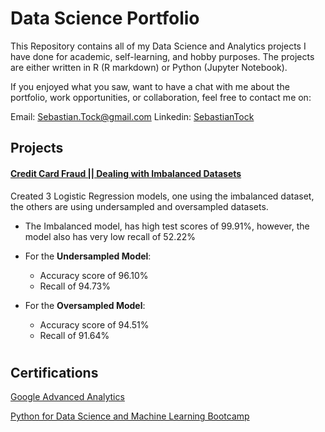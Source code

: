 # Data Science Portfolio

This Repository contains all of my Data Science and Analytics projects I have done for academic, self-learning, and hobby purposes. The projects are either written in R (R markdown) or Python (Jupyter Notebook). 

If you enjoyed what you saw, want to have a chat with me about the portfolio, work opportunities, or collaboration, feel free to contact me on:

Email: Sebastian.Tock@gmail.com
Linkedin: [SebastianTock](https://www.linkedin.com/in/sebastiantock/)

## Projects

#### [Credit Card Fraud || Dealing with Imbalanced Datasets](https://github.com/SebastianTock/Credit_Card_Fraud/tree/main)

Created 3 Logistic Regression models, one using the imbalanced dataset, the others are using undersampled and oversampled datasets.

* The Imbalanced model, has high test scores of 99.91%, however, the model also has very low recall of 52.22%

* For the **Undersampled Model**:
    * Accuracy score of 96.10%
    * Recall of 94.73%
* For the **Oversampled Model**:
    * Accuracy score of 94.51%
    * Recall of 91.64%

#

## Certifications

[Google Advanced Analytics](https://github.com/SebastianTock/Portfolio/blob/main/Certifications/Google%20Advanced%20Analytics.pdf)

[Python for Data Science and Machine Learning Bootcamp](https://github.com/SebastianTock/Portfolio/blob/main/Certifications/Python%20for%20Data%20Science%20and%20Machine%20Learning%20Bootcamp.pdf)